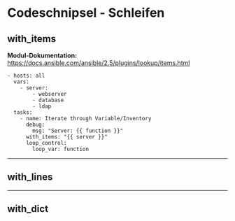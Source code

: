# Codeschnipsel - Schleifen
## with_items
**Modul-Dokumentation:** https://docs.ansible.com/ansible/2.5/plugins/lookup/items.html

```
- hosts: all
  vars:
    - server:
        - webserver
        - database
        - ldap
  tasks:
    - name: Iterate through Variable/Inventory
      debug:
        msg: "Server: {{ function }}"
      with_items: "{{ server }}"
      loop_control:
        loop_var: function
```

--------------------------

## with_lines


--------------------------

## with_dict
